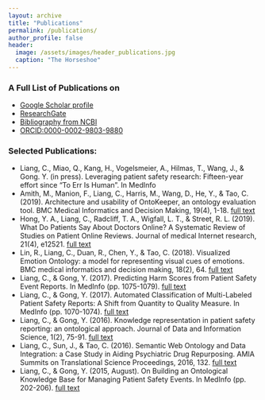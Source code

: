 ```yaml
---
layout: archive
title: "Publications"
permalink: /publications/
author_profile: false
header:
  image: /assets/images/header_publications.jpg
  caption: "The Horseshoe"
---
```


### A Full List of Publications on
- [Google Scholar profile](https://scholar.google.com/citations?user=VMcFpJ4AAAAJ&hl=en)<br/>
- [ResearchGate](https://www.researchgate.net/profile/Chen_Liang32)<br/>
- [Bibliography from NCBI](https://www.ncbi.nlm.nih.gov/sites/myncbi/1HeGaoiqXwwwpf/bibliography/55040917/public/?sort=date&direction=ascending)<br/>
- [ORCID:0000-0002-9803-9880](https://orcid.org/0000-0002-9803-9880)<br/>

### Selected Publications:
- Liang, C., Miao, Q., Kang, H., Vogelsmeier, A., Hilmas, T., Wang, J., & Gong. Y. (in press). Leveraging patient safety research: Fifteen-year effort since “To Err Is Human”. In MedInfo
- Amith, M., Manion, F., Liang, C., Harris, M., Wang, D., He, Y., & Tao, C. (2019). Architecture and usability of OntoKeeper, an ontology evaluation tool. BMC Medical Informatics and Decision Making, 19(4), 1-18. [full text](https://bmcmedinformdecismak.biomedcentral.com/articles/10.1186/s12911-019-0859-z)
- Hong, Y. A., Liang, C., Radcliff, T. A., Wigfall, L. T., & Street, R. L. (2019). What Do Patients Say About Doctors Online? A Systematic Review of Studies on Patient Online Reviews. Journal of medical Internet research, 21(4), e12521. [full text](https://www.jmir.org/2019/4/e12521/)
- Lin, R., Liang, C., Duan, R., Chen, Y., & Tao, C. (2018). Visualized Emotion Ontology: a model for representing visual cues of emotions. BMC medical informatics and decision making, 18(2), 64. [full text](https://bmcmedinformdecismak.biomedcentral.com/articles/10.1186/s12911-018-0634-6)
- Liang, C., & Gong, Y. (2017). Predicting Harm Scores from Patient Safety Event Reports. In MedInfo (pp. 1075-1079). [full text](http://ebooks.iospress.nl/publication/48320)
- Liang, C., & Gong, Y. (2017). Automated Classification of Multi-Labeled Patient Safety Reports: A Shift from Quantity to Quality Measure. In MedInfo (pp. 1070-1074). [full text](http://ebooks.iospress.nl/Extern/EnterMedLine.aspx?ISSN=0926-9630&Volume=245&SPage=1070)
- Liang, C., & Gong, Y. (2016). Knowledge representation in patient safety reporting: an ontological approach. Journal of Data and Information Science, 1(2), 75-91. [full text](https://content.sciendo.com/view/journals/jdis/1/2/article-p75.xml)
- Liang, C., Sun, J., & Tao, C. (2016). Semantic Web Ontology and Data Integration: a Case Study in Aiding Psychiatric Drug Repurposing. AMIA Summits on Translational Science Proceedings, 2016, 132. [full text](https://www.ncbi.nlm.nih.gov/pmc/articles/PMC5001753/)
- Liang, C., & Gong, Y. (2015, August). On Building an Ontological Knowledge Base for Managing Patient Safety Events. In MedInfo (pp. 202-206). [full text](http://ebooks.iospress.nl/publication/40197)

